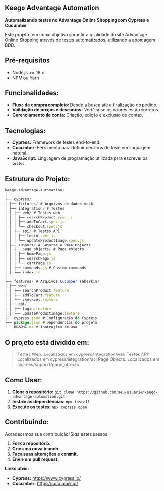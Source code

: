 ## Keego Advantage Automation

**Automatizando testes no Advantage Online Shopping com Cypress e Cucumber**

Este projeto tem como objetivo garantir a qualidade do site Advantage Online Shopping através de testes automatizados, utilizando a abordagem BDD.

## Pré-requisitos

- Node.js >= 18.x
- NPM ou Yarn

## Funcionalidades:

* **Fluxo de compra completo:** Desde a busca até a finalização do pedido.
* **Validação de preços e descontos:** Verifica se os valores estão corretos.
* **Gerenciamento de conta:** Criação, edição e exclusão de contas.

## Tecnologias:

* **Cypress:** Framework de testes end-to-end.
* **Cucumber:** Ferramenta para definir cenários de teste em linguagem natural.
* **JavaScript:** Linguagem de programação utilizada para escrever os testes.

## Estrutura do Projeto:

```javascript
keego-advantage-automation/
│
├── cypress/
│ ├── fixtures/ # Arquivos de dados mock
│ ├── integration/ # Testes
│ │ ├── web/ # Testes web
│ │ │ ├── searchProduct.spec.js
│ │ │ ├── addToCart.spec.js
│ │ │ └── checkout.spec.js
│ │ ├── api/ # Testes API
│ │ │ ├── login.spec.js
│ │ │ └── updateProductImage.spec.js
│ ├── support/ # Suporte e Page Objects
│ │ ├── page_objects/ # Page Objects
│ │ │ ├── homePage.js
│ │ │ ├── searchPage.js
│ │ │ └── cartPage.js
│ │ ├── commands.js # Custom commands
│ │ └── index.js
│
├── features/ # Arquivos Cucumber (Gherkin)
│ ├── web/
│ │ ├── searchProduct.feature
│ │ ├── addToCart.feature
│ │ └── checkout.feature
│ ├── api/
│ │ ├── login.feature
│ │ └── updateProductImage.feature
├── cypress.json # Configuração do Cypress
├── package.json # Dependências do projeto
└── README.md # Instruções de uso
```
## O projeto está dividido em:

> Testes Web: Localizados em cypress/integration/web
Testes API: Localizados em cypress/integration/api
Page Objects: Localizados em cypress/support/page_objects

## Como Usar:
1. **Clone o repositório:** `git clone https://github.com/seu-usuario/keego-advantage-automation.git`
2. **Instale as dependências:** `npm install`
3. **Execute os testes:** `npx cypress open`

## Contribuindo:
Agradecemos sua contribuição! Siga estes passos:

1. **Fork o repositório.**
2. **Crie uma nova branch.**
3. **Faça suas alterações e commit.**
4. **Envie um pull request.**


**Links úteis:**

* **Cypress:** https://www.cypress.io/
* **Cucumber:** https://cucumber.io/



